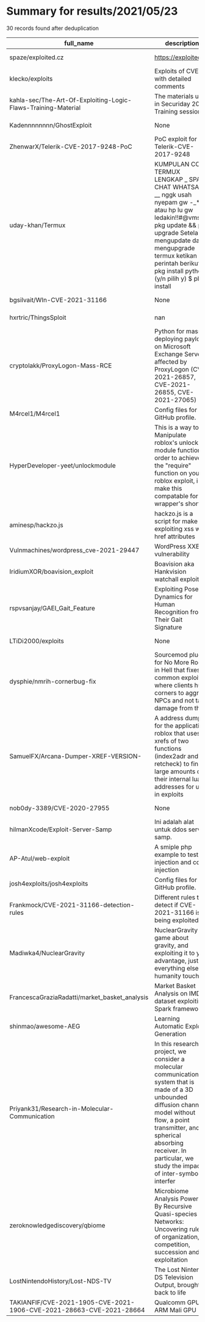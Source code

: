 
# Summary for results/2021/05/23
    
30 records found after deduplication

| full_name | description | html_url | matched_list | matched_count | pushed_at | size | stargazers_count | language | forks_count |
|---------------------------------------------------------------------|------------------------------------------------------------------------------------------------------------------------------------------------------------------------------------------------------------------------------------------------------------------|----------------------------------------------------------------------------------------|---------------------------------|-----------------|---------------------------|--------|--------------------|------------------|---------------|
| spaze/exploited.cz | https://exploited.cz | https://github.com/spaze/exploited.cz | ['exploit'] | 1 | 2021-05-23 01:29:47+00:00 | 3483 | 8 | HTML | 2 |
| klecko/exploits | Exploits of CVEs with detailed comments | https://github.com/klecko/exploits | ['exploit'] | 1 | 2021-05-23 22:03:51+00:00 | 172 | 3 | C | 0 |
| kahla-sec/The-Art-Of-Exploiting-Logic-Flaws-Training-Material | The materials used in Securiday 2021 Training session | https://github.com/kahla-sec/The-Art-Of-Exploiting-Logic-Flaws-Training-Material | ['exploit'] | 1 | 2021-05-23 22:26:26+00:00 | 1507 | 1 | JavaScript | 0 |
| Kadennnnnnnn/GhostExploit | None | https://github.com/Kadennnnnnnn/GhostExploit | ['exploit'] | 1 | 2021-05-23 21:42:13+00:00 | 7414 | 0 | | 0 |
| ZhenwarX/Telerik-CVE-2017-9248-PoC | PoC exploit for Telerik-CVE-2017-9248 | https://github.com/ZhenwarX/Telerik-CVE-2017-9248-PoC | ['cve poc', 'cve-2', 'exploit'] | 3 | 2021-05-23 20:08:49+00:00 | 21 | 0 | | 0 |
| uday-khan/Termux | KUMPULAN CODE TERMUX LENGKAP _ SPAM CHAT WHATSAPP __ nggk usah nyepam gw -_* atau hp lu gw ledakin!!#@vms $ pkg update && pkg upgrade Setelah mengupdate dan mengupgrade termux ketikan perintah berikut : $ pkg install python2 (y/n pilih y) $ pkg install | https://github.com/uday-khan/Termux | ['exploit'] | 1 | 2021-05-23 18:50:22+00:00 | 6 | 1 | | 0 |
| bgsilvait/WIn-CVE-2021-31166 | None | https://github.com/bgsilvait/WIn-CVE-2021-31166 | ['cve-2'] | 1 | 2021-05-23 19:32:41+00:00 | 4 | 0 | HCL | 0 |
| hxrtric/ThingsSploit | nan | https://github.com/hxrtric/ThingsSploit | ['sploit'] | 1 | 2021-05-23 18:20:02+00:00 | 1 | 0 | nan | 0 |
| cryptolakk/ProxyLogon-Mass-RCE | Python for mass deploying payload on Microsoft Exchange Servers affected by ProxyLogon (CVE-2021-26857, CVE-2021-26855, CVE-2021-27065) | https://github.com/cryptolakk/ProxyLogon-Mass-RCE | ['rce'] | 1 | 2021-05-23 17:23:01+00:00 | 4 | 0 | nan | 1 |
| M4rcel1/M4rcel1 | Config files for my GitHub profile. | https://github.com/M4rcel1/M4rcel1 | ['rce'] | 1 | 2021-05-23 15:43:23+00:00 | 0 | 0 | nan | 0 |
| HyperDeveloper-yeet/unlockmodule | This is a way to Manipulate roblox's unlock module function, in order to achieve the "require" function on your roblox exploit, i will make this compatable for lua wrapper's shortly | https://github.com/HyperDeveloper-yeet/unlockmodule | ['exploit'] | 1 | 2021-05-23 15:02:45+00:00 | 16 | 1 | C++ | 0 |
| aminesp/hackzo.js | hackzo.js is a script for make a exploiting xss with href attributes | https://github.com/aminesp/hackzo.js | ['exploit'] | 1 | 2021-05-23 14:17:18+00:00 | 0 | 0 | | 0 |
| Vulnmachines/wordpress_cve-2021-29447 | WordPress XXE vulnerability | https://github.com/Vulnmachines/wordpress_cve-2021-29447 | ['cve-2'] | 1 | 2021-05-23 14:11:04+00:00 | 95 | 1 | | 1 |
| IridiumXOR/boavision_exploit | Boavision aka Hankvision watchall exploit | https://github.com/IridiumXOR/boavision_exploit | ['exploit'] | 1 | 2021-05-23 10:34:55+00:00 | 12 | 0 | Python | 0 |
| rspvsanjay/GAEI_Gait_Feature | Exploiting Pose Dynamics for Human Recognition from Their Gait Signature | https://github.com/rspvsanjay/GAEI_Gait_Feature | ['exploit'] | 1 | 2021-05-23 15:04:02+00:00 | 2675 | 1 | MATLAB | 0 |
| LTiDi2000/exploits | None | https://github.com/LTiDi2000/exploits | ['exploit'] | 1 | 2021-05-23 07:06:40+00:00 | 2 | 0 | PHP | 0 |
| dysphie/nmrih-cornerbug-fix | Sourcemod plugin for No More Room in Hell that fixes a common exploit where clients hug corners to aggro NPCs and not take damage from them | https://github.com/dysphie/nmrih-cornerbug-fix | ['exploit'] | 1 | 2021-05-23 02:46:06+00:00 | 18 | 0 | SourcePawn | 0 |
| SamuelFX/Arcana-Dumper-XREF-VERSION- | A address dumper for the application roblox that uses xrefs of two functions (index2adr and retcheck) to find large amounts of their internal lua addresses for use in exploits | https://github.com/SamuelFX/Arcana-Dumper-XREF-VERSION- | ['exploit'] | 1 | 2021-05-23 01:54:14+00:00 | 45 | 0 | C++ | 0 |
| nob0dy-3389/CVE-2020-27955 | None | https://github.com/nob0dy-3389/CVE-2020-27955 | ['cve-2'] | 1 | 2021-05-23 01:42:57+00:00 | 0 | 0 | Shell | 0 |
| hilmanXcode/Exploit-Server-Samp | Ini adalah alat untuk ddos server samp. | https://github.com/hilmanXcode/Exploit-Server-Samp | ['exploit'] | 1 | 2021-05-23 17:40:14+00:00 | 18 | 0 | Python | 0 |
| AP-Atul/web-exploit | A smiple php example to test sql injection and code injection | https://github.com/AP-Atul/web-exploit | ['exploit'] | 1 | 2021-05-23 19:03:37+00:00 | 76 | 0 | PHP | 0 |
| josh4exploits/josh4exploits | Config files for my GitHub profile. | https://github.com/josh4exploits/josh4exploits | ['exploit'] | 1 | 2021-05-23 14:23:04+00:00 | 2 | 0 | | 0 |
| Frankmock/CVE-2021-31166-detection-rules | Different rules to detect if CVE-2021-31166 is being exploited | https://github.com/Frankmock/CVE-2021-31166-detection-rules | ['cve-2', 'exploit'] | 2 | 2021-05-23 20:00:38+00:00 | 21 | 4 | Zeek | 1 |
| Madiwka4/NuclearGravity | NuclearGravity is a game about gravity, and exploiting it to your advantage, just like everything else humanity touches | https://github.com/Madiwka4/NuclearGravity | ['exploit'] | 1 | 2021-05-23 04:50:48+00:00 | 29624 | 2 | Lua | 0 |
| FrancescaGraziaRadatti/market_basket_analysis | Market Basket Analysis on IMDB dataset exploiting Spark framework | https://github.com/FrancescaGraziaRadatti/market_basket_analysis | ['exploit'] | 1 | 2021-05-23 16:36:01+00:00 | 145 | 0 | Jupyter Notebook | 0 |
| shinmao/awesome-AEG | Learning Automatic Exploit Generation | https://github.com/shinmao/awesome-AEG | ['exploit'] | 1 | 2021-05-23 04:05:01+00:00 | 3 | 0 | | 0 |
| Priyank31/Research-in-Molecular-Communication | In this research project, we consider a molecular communication system that is made of a 3D unbounded diffusion channel model without flow, a point transmitter, and a spherical absorbing receiver. In particular, we study the impact of inter-symbol interfer | https://github.com/Priyank31/Research-in-Molecular-Communication | ['exploit'] | 1 | 2021-05-23 06:23:20+00:00 | 10052 | 0 | Jupyter Notebook | 0 |
| zeroknowledgediscovery/qbiome | Microbiome Analysis Powered By Recursive Quasi-species Networks: Uncovering rules of organization, competition, succession and exploitation | https://github.com/zeroknowledgediscovery/qbiome | ['exploit'] | 1 | 2021-05-23 21:20:44+00:00 | 75000 | 0 | Python | 0 |
| LostNintendoHistory/Lost-NDS-TV | The Lost Nintendo DS Television Output, brought back to life | https://github.com/LostNintendoHistory/Lost-NDS-TV | ['exploit'] | 1 | 2021-05-23 18:39:11+00:00 | 3974 | 267 | HTML | 16 |
| TAKIANFIF/CVE-2021-1905-CVE-2021-1906-CVE-2021-28663-CVE-2021-28664 | Qualcomm GPU / ARM Mali GPU | https://github.com/TAKIANFIF/CVE-2021-1905-CVE-2021-1906-CVE-2021-28663-CVE-2021-28664 | ['cve-2'] | 1 | 2021-05-23 23:02:41+00:00 | 0 | 0 | | 0 |
